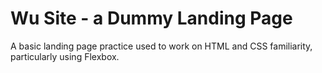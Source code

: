 # Wu Site - a Dummy Landing Page

A basic landing page practice used to work on HTML and CSS familiarity, particularly using Flexbox.
